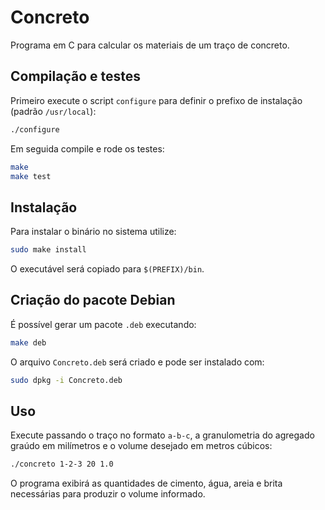 # Concreto

Programa em C para calcular os materiais de um traço de concreto.

## Compilação e testes

Primeiro execute o script `configure` para definir o prefixo de instalação (padrão `/usr/local`):

```bash
./configure
```

Em seguida compile e rode os testes:

```bash
make
make test
```

## Instalação

Para instalar o binário no sistema utilize:

```bash
sudo make install
```

O executável será copiado para `$(PREFIX)/bin`.

## Criação do pacote Debian

É possível gerar um pacote `.deb` executando:

```bash
make deb
```

O arquivo `Concreto.deb` será criado e pode ser instalado com:

```bash
sudo dpkg -i Concreto.deb
```

## Uso

Execute passando o traço no formato `a-b-c`, a granulometria do agregado graúdo em milímetros e o volume desejado em metros cúbicos:

```bash
./concreto 1-2-3 20 1.0
```

O programa exibirá as quantidades de cimento, água, areia e brita necessárias para produzir o volume informado.

